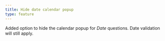 ```yaml
---
title: Hide date calendar popup
type: feature
---
```


Added option to hide the calendar popup for *Date* questions. Date validation will still apply.